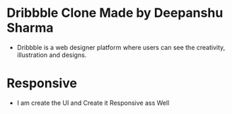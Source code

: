 # Dribbble Clone Made by Deepanshu Sharma
- Dribbble is a web designer platform where users can see the creativity, illustration 
and designs.
# Responsive
- I am create the UI and Create it Responsive ass Well

